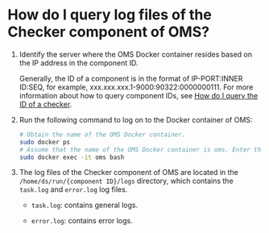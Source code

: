 # How do I query log files of the Checker component of OMS?

1. Identify the server where the OMS Docker container resides based on the IP address in the component ID.

   Generally, the ID of a component is in the format of IP-PORT:INNER ID:SEQ, for example, xxx.xxx.xxx.1-9000:90322:0000000111. For more information about how to query component IDs, see [How do I query the ID of a checker](../3.full-faq/1.how-to-find-full-task-id.md).

2. Run the following command to log on to the Docker container of OMS:

   ```bash
   # Obtain the name of the OMS Docker container.
   sudo docker ps
   # Assume that the name of the OMS Docker container is oms. Enter the Docker container.
   sudo docker exec -it oms bash
   ```

3. The log files of the Checker component of OMS are located in the `/home/ds/run/{component ID}/logs` directory, which contains the `task.log` and `error.log` log files.

   * `task.log`: contains general logs.

   * `error.log`: contains error logs.
